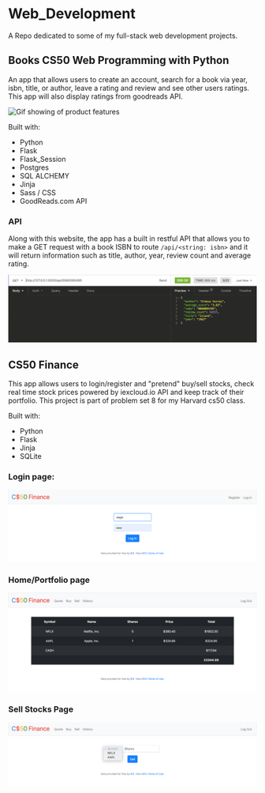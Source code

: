 # Web_Development
A Repo dedicated to some of my full-stack web development projects.



## Books CS50 Web Programming with Python
An app that allows users to create an account, search for a book via year, isbn, title, or author, leave a rating and review and see other users ratings. This app will also display ratings from goodreads API.

![Gif showing of product features](./Books/images/books.gif)

Built with: 
- Python
- Flask
- Flask_Session
- Postgres
- SQL ALCHEMY
- Jinja
- Sass / CSS
- GoodReads.com API

### API
Along with this website, the app has a built in restful API that allows you to make a GET request with a book ISBN to route `/api/<string: isbn>` and it will return information such as title, author, year, review count and average rating. 

![Picture of API response](./Books/images/api.png)



## CS50 Finance

This app allows users to login/register and "pretend" buy/sell stocks, check real time stock prices powered by iexcloud.io API and keep track of their portfolio.
This project is part of problem set 8 for my Harvard cs50 class.

Built with:
 - Python
 - Flask
 - Jinja
 - SQLite
 

### Login page:
![login page](./Finance/images/login.png?raw=true "login page example")



### Home/Portfolio page
![home page](./Finance/images/portfolio.png?raw=true "Portfolio page example")



### Sell Stocks Page
![sell page](./Finance/images/sell.png?raw=true "Sell page example")